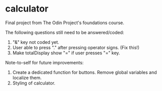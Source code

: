 # calculator
Final project from The Odin Project's foundations course.

The following questions still need to be answered/coded:

1. "&" key not coded yet.
2. User able to press "." after pressing operator signs. (Fix this!)
3. Make totalDisplay show "=" if user presses "=" key.

Note-to-self for future improvements: 

1. Create a dedicated function for buttons. Remove global variables and localize them.
2. Styling of calculator.